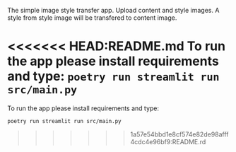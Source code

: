 The simple image style transfer app. 
Upload content and style images. A style from style image will be transfered to content image.

<<<<<<< HEAD:README.md
To run the app please install requirements and type: 
`poetry run streamlit run src/main.py`
=======
To run the app please install requirements and type:
```
poetry run streamlit run src/main.py
```
>>>>>>> 1a57e54bbd1e8cf574e82de98afff4cdc4e96bf9:README.rd
